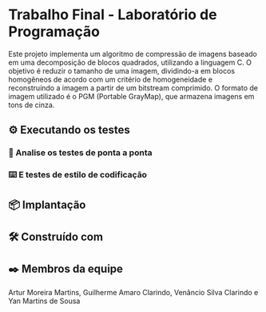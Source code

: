 # Trabalho Final - Laboratório de Programação

Este projeto implementa um algoritmo de compressão de imagens baseado em uma decomposição de blocos quadrados, utilizando a linguagem C. 
O objetivo é reduzir o tamanho de uma imagem, dividindo-a em blocos homogêneos de acordo com um critério de homogeneidade e reconstruindo a imagem a partir de um bitstream comprimido. 
O formato de imagem utilizado é o PGM (Portable GrayMap), que armazena imagens em tons de cinza.

## ⚙️ Executando os testes


### 🔩 Analise os testes de ponta a ponta



### ⌨️ E testes de estilo de codificação



## 📦 Implantação


## 🛠️ Construído com



## ✒️ Membros da equipe

Artur Moreira Martins, Guilherme Amaro Clarindo, Venâncio Silva Clarindo e Yan Martins de Sousa


